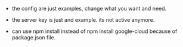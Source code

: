 - the config are just examples, change what you want and need.

- the server key is just and example. its not active anymore.

- can use npm install instead of npm install google-cloud because of package.json file.
